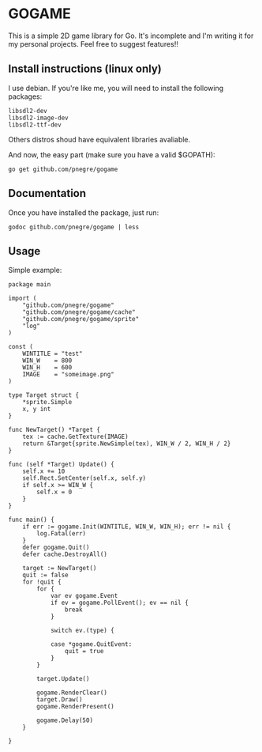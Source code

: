 # GOGAME

This is a simple 2D game library for Go. It's incomplete and I'm writing it for my personal projects. Feel free to suggest features!!

## Install instructions (linux only)

I use debian. If you're like me, you will need to install the following packages:

    libsdl2-dev
    libsdl2-image-dev
    libsdl2-ttf-dev

Others distros shoud have equivalent libraries avaliable.

And now, the easy part (make sure you have a valid $GOPATH):

    go get github.com/pnegre/gogame

## Documentation

Once you have installed the package, just run:

    godoc github.com/pnegre/gogame | less

## Usage

Simple example:

    package main

    import (
        "github.com/pnegre/gogame"
        "github.com/pnegre/gogame/cache"
        "github.com/pnegre/gogame/sprite"
        "log"
    )

    const (
        WINTITLE = "test"
        WIN_W    = 800
        WIN_H    = 600
        IMAGE    = "someimage.png"
    )

    type Target struct {
        *sprite.Simple
        x, y int
    }

    func NewTarget() *Target {
        tex := cache.GetTexture(IMAGE)
        return &Target{sprite.NewSimple(tex), WIN_W / 2, WIN_H / 2}
    }

    func (self *Target) Update() {
        self.x += 10
        self.Rect.SetCenter(self.x, self.y)
        if self.x >= WIN_W {
            self.x = 0
        }
    }

    func main() {
        if err := gogame.Init(WINTITLE, WIN_W, WIN_H); err != nil {
            log.Fatal(err)
        }
        defer gogame.Quit()
        defer cache.DestroyAll()

        target := NewTarget()
        quit := false
        for !quit {
            for {
                var ev gogame.Event
                if ev = gogame.PollEvent(); ev == nil {
                    break
                }

                switch ev.(type) {

                case *gogame.QuitEvent:
                    quit = true
                }
            }

            target.Update()

            gogame.RenderClear()
            target.Draw()
            gogame.RenderPresent()

            gogame.Delay(50)
        }

    }
